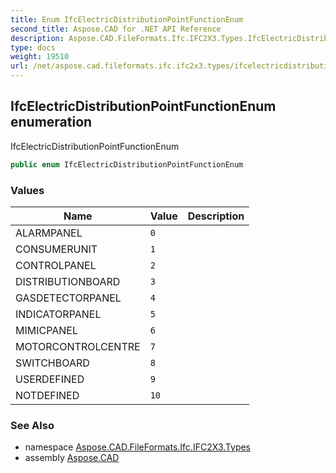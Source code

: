 ```yaml
---
title: Enum IfcElectricDistributionPointFunctionEnum
second_title: Aspose.CAD for .NET API Reference
description: Aspose.CAD.FileFormats.Ifc.IFC2X3.Types.IfcElectricDistributionPointFunctionEnum enum. IfcElectricDistributionPointFunctionEnum
type: docs
weight: 19510
url: /net/aspose.cad.fileformats.ifc.ifc2x3.types/ifcelectricdistributionpointfunctionenum/
---
```

## IfcElectricDistributionPointFunctionEnum enumeration

IfcElectricDistributionPointFunctionEnum

```csharp
public enum IfcElectricDistributionPointFunctionEnum
```

### Values

| Name | Value | Description |
| --- | --- | --- |
| ALARMPANEL | `0` |  |
| CONSUMERUNIT | `1` |  |
| CONTROLPANEL | `2` |  |
| DISTRIBUTIONBOARD | `3` |  |
| GASDETECTORPANEL | `4` |  |
| INDICATORPANEL | `5` |  |
| MIMICPANEL | `6` |  |
| MOTORCONTROLCENTRE | `7` |  |
| SWITCHBOARD | `8` |  |
| USERDEFINED | `9` |  |
| NOTDEFINED | `10` |  |

### See Also

* namespace [Aspose.CAD.FileFormats.Ifc.IFC2X3.Types](../../aspose.cad.fileformats.ifc.ifc2x3.types/)
* assembly [Aspose.CAD](../../)


